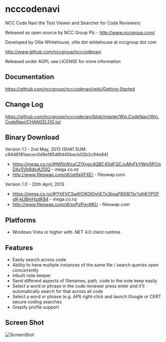 ncccodenavi
===========

NCC Code Navi the Text Viewer and Searcher for Code Reviewers

Released as open source by NCC Group Plc - http://www.nccgroup.com/

Developed by Ollie Whitehouse, ollie dot whitehouse at nccgroup dot com

http://www.github.com/nccgroup/ncccodenavi

Released under AGPL see LICENSE for more information

Documentation
-------------
https://github.com/nccgroup/ncccodenavi/wiki/Getting-Started

Change Log
---------------
https://github.com/nccgroup/ncccodenavi/blob/master/Win.CodeNavi/Win.CodeNavi/CHANGELOG.txt

Binary Download
---------------
Version 1.1 - 2nd May, 2013 (SHA1 SUM: c94d9181aecec0d9ef85d6fd40becb02b2c94e84)
* https://mega.co.nz/#!M5kWzaCZ!Xygc4QBC4SdFQCJuMnFkYWm5PClxDAv5Vb8dyjA25lQ - mega.co.nz
* http://www.fileswap.com/dl/velfaXFXE/ - fileswap.com

Version 1.0 - 20th April, 2013
* https://mega.co.nz/#!YhEVCSwK!OKOt0yhETx3bsaP8SW7br1yIhKYPOFgK-kUBmHzdK84 - mega.co.nz
* http://www.fileswap.com/dl/xxPzPixvMG/ - fileswap.com

Platforms
---------
* Windows Vista or higher with .NET 4.0 client runtime

Features
--------
* Easily search across code<br>
* Ability to have multiple instances of the same file / search queries open concurrently
* Inbuilt note keeper<br>
* Send different aspects of filenames, path, code to the note keep easily
* Select a word or phrase in the code reviewer press enter and it'll automatically search for that across all code
* Select a word or phrase (e.g. API) right-click and launch Google or CERT secure coding searches
* Grepify profile support<br>

Screen Shot
-----------
![ScreenShot](https://raw.github.com/nccgroup/ncccodenavi/master/Win.CodeNavi/Screenshots/NCCCodeNavi.png)

